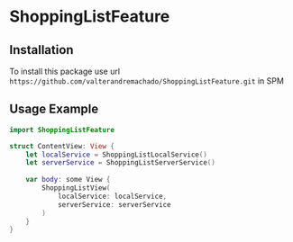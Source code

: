 # ShoppingListFeature

## Installation 
To install this package use url `https://github.com/valterandremachado/ShoppingListFeature.git` in SPM

## Usage Example

```swift
import ShoppingListFeature

struct ContentView: View {
    let localService = ShoppingListLocalService()
    let serverService = ShoppingListServerService()
    
    var body: some View {
        ShoppingListView(
            localService: localService,
            serverService: serverService
        )
    }
}
```
